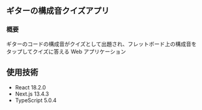## ギターの構成音クイズアプリ

### 概要

ギターのコードの構成音がクイズとして出題され、フレットボード上の構成音をタップしてクイズに答える Web アプリケーション

## 使用技術

- React 18.2.0
- Next.js 13.4.3
- TypeScript 5.0.4
